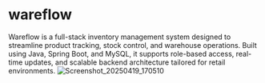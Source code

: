 # wareflow
Wareflow is a full-stack inventory management system designed to streamline product tracking, stock control, and warehouse operations. Built using Java, Spring Boot, and MySQL, it supports role-based access, real-time updates, and scalable backend architecture tailored for retail environments.
![Screenshot_20250419_170510](https://github.com/user-attachments/assets/bd1220e3-a8eb-4a6b-8a6a-df1d724aa0fb)

